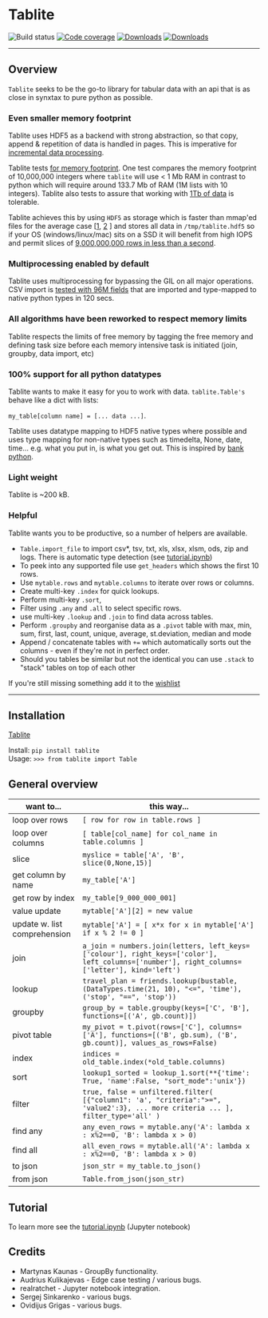 # Tablite

![Build status](https://github.com/root-11/tablite/actions/workflows/python-package.yml/badge.svg)
[![Code coverage](https://codecov.io/gh/root-11/tablite/branch/master/graph/badge.svg)](https://codecov.io/gh/root-11/tablite)
[![Downloads](https://pepy.tech/badge/tablite)](https://pepy.tech/project/tablite)
[![Downloads](https://pepy.tech/badge/tablite/month)](https://pepy.tech/project/tablite)

--------------

## Overview 

`Tablite` seeks to be the go-to library for tabular data with an api that is as close in synxtax to pure python as possible. 


### Even smaller memory footprint

Tablite uses HDF5 as a backend with strong abstraction, so that copy, append & repetition of data is handled in pages. This is imperative for [incremental data processing](https://github.com/root-11/tablite/blob/master/images/incremental_dataprocessing.svg). 

Tablite tests [for memory footprint](https://github.com/root-11/tablite/blob/master/tests/test_memory_footprint.py). One test compares the memory footprint of 10,000,000 integers where `tablite` will use < 1 Mb RAM in contrast to python which will require around 133.7 Mb of RAM (1M lists with 10 integers). Tablite also tests to assure that working with [1Tb of data](https://github.com/root-11/tablite/blob/master/tests/test_filereader_time.py) is tolerable.

Tablite achieves this by using `HDF5` as storage which is faster than mmap'ed files for the average case \[[1](https://stackoverflow.com/questions/27710245/is-there-an-analysis-speed-or-memory-usage-advantage-to-using-hdf5-for-large-arr), [2](https://github.com/root-11/root-11.github.io/blob/master/content/short_intro_to_hdf5.ipynb) \] and stores all data in `/tmp/tablite.hdf5` so if your OS (windows/linux/mac) sits on a SSD it will benefit from high IOPS and permit slices of [9,000,000,000 rows in less than a second](https://github.com/root-11/tablite/blob/master/images/1TB_test.png?raw=true).

### Multiprocessing enabled by default

Tablite uses multiprocessing for bypassing the GIL on all major operations. CSV import is [tested with 96M fields](https://github.com/root-11/tablite/blob/master/tests/test_filereader_time.py) that are imported and type-mapped to native python types in 120 secs.

### All algorithms have been reworked to respect memory limits

Tablite respects the limits of free memory by tagging the free memory and defining task size before each memory intensive task is initiated (join, groupby, data import, etc)

### 100% support for all python datatypes

Tablite wants to make it easy for you to work with data. `tablite.Table's` behave like a dict with lists:

`my_table[column name] = [... data ...]`.

Tablite uses datatype mapping to HDF5 native types where possible and uses type mapping for non-native types such as timedelta, None, date, time… e.g. what you put in, is what you get out. This is inspired by [bank python](https://calpaterson.com/bank-python.html).

### Light weight

Tablite is ~200 kB.

### Helpful

Tablite wants you to be productive, so a number of helpers are available. 

- `Table.import_file` to import csv*, tsv, txt, xls, xlsx, xlsm, ods, zip and logs. There is automatic type detection (see [tutorial.ipynb](https://github.com/root-11/tablite/blob/master/tutorial.ipynb))
- To peek into any supported file use `get_headers` which shows the first 10 rows.
- Use `mytable.rows` and `mytable.columns` to iterate over rows or columns.
- Create multi-key `.index` for quick lookups.
- Perform multi-key `.sort`,
- Filter using `.any` and `.all` to select specific rows.
- use multi-key `.lookup` and `.join` to find data across tables.
- Perform `.groupby` and reorganise data as a `.pivot` table with max, min, sum, first, last, count, unique, average, st.deviation, median and mode
- Append / concatenate tables with `+=` which automatically sorts out the columns - even if they're not in perfect order.
- Should you tables be similar but not the identical you can use `.stack` to "stack" tables on top of each other

If you're still missing something add it to the [wishlist](https://github.com/root-11/tablite/issues)


---------------

## Installation

[Tablite](https://pypi.org/project/tablite/)

Install: `pip install tablite`  
Usage:  `>>> from tablite import Table`  

## General overview

|want to...| this way... |
|---|---|
|loop over rows| `[ row for row in table.rows ]`|
|loop over columns| `[ table[col_name] for col_name in table.columns ]`|
|slice | `myslice = table['A', 'B', slice(0,None,15)]`|
|get column by name | `my_table['A']` |
|get row by index | `my_table[9_000_000_001]` |
|value update| `mytable['A'][2] = new value` |
|update w. list comprehension | `mytable['A'] = [ x*x for x in mytable['A'] if x % 2 != 0 ]`|
|join| `a_join = numbers.join(letters, left_keys=['colour'], right_keys=['color'], left_columns=['number'], right_columns=['letter'], kind='left')`|
| lookup| `travel_plan = friends.lookup(bustable, (DataTypes.time(21, 10), "<=", 'time'), ('stop', "==", 'stop'))`|
| groupby| `group_by = table.groupby(keys=['C', 'B'], functions=[('A', gb.count)])`|
| pivot table | `my_pivot = t.pivot(rows=['C'], columns=['A'], functions=[('B', gb.sum), ('B', gb.count)], values_as_rows=False)`|
| index| `indices = old_table.index(*old_table.columns)`|
| sort| `lookup1_sorted = lookup_1.sort(**{'time': True, 'name':False, "sort_mode":'unix'})`|
| filter    | `true, false = unfiltered.filter( [{"column1": 'a', "criteria":">=", 'value2':3}, ... more criteria ... ], filter_type='all' )`|
| find any  | `any_even_rows = mytable.any('A': lambda x : x%2==0, 'B': lambda x > 0)`|
| find all  | `all_even_rows = mytable.all('A': lambda x : x%2==0, 'B': lambda x > 0)`|
| to json   | `json_str = my_table.to_json()`|
| from json | `Table.from_json(json_str)`|


## Tutorial

To learn more see the [tutorial.ipynb](https://github.com/root-11/tablite/blob/master/tutorial.ipynb) (Jupyter notebook)

## Credits

- Martynas Kaunas - GroupBy functionality.
- Audrius Kulikajevas - Edge case testing / various bugs.
- realratchet - Jupyter notebook integration.
- Sergej Sinkarenko - various bugs.
- Ovidijus Grigas - various bugs.
